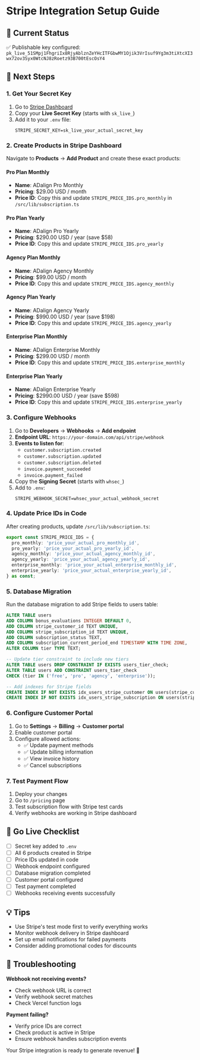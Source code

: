 # Stripe Integration Setup Guide

## 🎯 Current Status
✅ Publishable key configured: `pk_live_51SMpj1FhgriIx8RjyAblznZeYHcITFGbwMY1Ojik3VrIsuf9Yg3m3tiXtcXI3wx72ov3Syx0WtcNJ8zRoetz93B700tEscOsY4`

## 🔑 Next Steps

### 1. Get Your Secret Key
1. Go to [Stripe Dashboard](https://dashboard.stripe.com/apikeys)
2. Copy your **Live Secret Key** (starts with `sk_live_`)
3. Add it to your `.env` file:
   ```
   STRIPE_SECRET_KEY=sk_live_your_actual_secret_key
   ```

### 2. Create Products in Stripe Dashboard

Navigate to **Products** → **Add Product** and create these exact products:

#### Pro Plan Monthly
- **Name**: ADalign Pro Monthly
- **Pricing**: $29.00 USD / month
- **Price ID**: Copy this and update `STRIPE_PRICE_IDS.pro_monthly` in `/src/lib/subscription.ts`

#### Pro Plan Yearly  
- **Name**: ADalign Pro Yearly
- **Pricing**: $290.00 USD / year (save $58)
- **Price ID**: Copy this and update `STRIPE_PRICE_IDS.pro_yearly`

#### Agency Plan Monthly
- **Name**: ADalign Agency Monthly  
- **Pricing**: $99.00 USD / month
- **Price ID**: Copy this and update `STRIPE_PRICE_IDS.agency_monthly`

#### Agency Plan Yearly
- **Name**: ADalign Agency Yearly
- **Pricing**: $990.00 USD / year (save $198)
- **Price ID**: Copy this and update `STRIPE_PRICE_IDS.agency_yearly`

#### Enterprise Plan Monthly
- **Name**: ADalign Enterprise Monthly
- **Pricing**: $299.00 USD / month  
- **Price ID**: Copy this and update `STRIPE_PRICE_IDS.enterprise_monthly`

#### Enterprise Plan Yearly
- **Name**: ADalign Enterprise Yearly
- **Pricing**: $2990.00 USD / year (save $598)
- **Price ID**: Copy this and update `STRIPE_PRICE_IDS.enterprise_yearly`

### 3. Configure Webhooks

1. Go to **Developers** → **Webhooks** → **Add endpoint**
2. **Endpoint URL**: `https://your-domain.com/api/stripe/webhook`
3. **Events to listen for**:
   - `customer.subscription.created`
   - `customer.subscription.updated` 
   - `customer.subscription.deleted`
   - `invoice.payment_succeeded`
   - `invoice.payment_failed`
4. Copy the **Signing Secret** (starts with `whsec_`)
5. Add to `.env`:
   ```
   STRIPE_WEBHOOK_SECRET=whsec_your_actual_webhook_secret
   ```

### 4. Update Price IDs in Code

After creating products, update `/src/lib/subscription.ts`:

```typescript
export const STRIPE_PRICE_IDS = {
  pro_monthly: 'price_your_actual_pro_monthly_id',
  pro_yearly: 'price_your_actual_pro_yearly_id', 
  agency_monthly: 'price_your_actual_agency_monthly_id',
  agency_yearly: 'price_your_actual_agency_yearly_id',
  enterprise_monthly: 'price_your_actual_enterprise_monthly_id',
  enterprise_yearly: 'price_your_actual_enterprise_yearly_id',
} as const;
```

### 5. Database Migration

Run the database migration to add Stripe fields to users table:

```sql
ALTER TABLE users 
ADD COLUMN bonus_evaluations INTEGER DEFAULT 0,
ADD COLUMN stripe_customer_id TEXT UNIQUE,
ADD COLUMN stripe_subscription_id TEXT UNIQUE,
ADD COLUMN subscription_status TEXT,
ADD COLUMN subscription_current_period_end TIMESTAMP WITH TIME ZONE,
ALTER COLUMN tier TYPE TEXT;

-- Update tier constraint to include new tiers
ALTER TABLE users DROP CONSTRAINT IF EXISTS users_tier_check;
ALTER TABLE users ADD CONSTRAINT users_tier_check 
CHECK (tier IN ('free', 'pro', 'agency', 'enterprise'));

-- Add indexes for Stripe fields
CREATE INDEX IF NOT EXISTS idx_users_stripe_customer ON users(stripe_customer_id);
CREATE INDEX IF NOT EXISTS idx_users_stripe_subscription ON users(stripe_subscription_id);
```

### 6. Configure Customer Portal

1. Go to **Settings** → **Billing** → **Customer portal**
2. Enable customer portal
3. Configure allowed actions:
   - ✅ Update payment methods
   - ✅ Update billing information  
   - ✅ View invoice history
   - ✅ Cancel subscriptions

### 7. Test Payment Flow

1. Deploy your changes
2. Go to `/pricing` page
3. Test subscription flow with Stripe test cards
4. Verify webhooks are working in Stripe dashboard

## 🚀 Go Live Checklist

- [ ] Secret key added to `.env`
- [ ] All 6 products created in Stripe
- [ ] Price IDs updated in code
- [ ] Webhook endpoint configured
- [ ] Database migration completed
- [ ] Customer portal configured
- [ ] Test payment completed
- [ ] Webhooks receiving events successfully

## 💡 Tips

- Use Stripe's test mode first to verify everything works
- Monitor webhook delivery in Stripe dashboard
- Set up email notifications for failed payments
- Consider adding promotional codes for discounts

## 🔧 Troubleshooting

**Webhook not receiving events?**
- Check webhook URL is correct
- Verify webhook secret matches
- Check Vercel function logs

**Payment failing?**
- Verify price IDs are correct
- Check product is active in Stripe
- Ensure webhook handles subscription events

Your Stripe integration is ready to generate revenue! 🎉